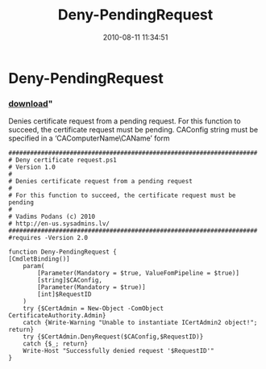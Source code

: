 ﻿---
pid:            2063
parent:         0
children:       
poster:         vpodans
title:          Deny-PendingRequest
date:           2010-08-11 11:34:51
format:         posh
---

# Deny-PendingRequest

### [download](2063.ps1)"

Denies certificate request from a pending request. For this function to succeed, the certificate request must be pending. CAConfig string must be specified in a ‘CAComputerName\CAName’ form

```posh
#####################################################################
# Deny certificate request.ps1
# Version 1.0
#
# Denies certificate request from a pending request
#
# For this function to succeed, the certificate request must be pending
#
# Vadims Podans (c) 2010
# http://en-us.sysadmins.lv/
#####################################################################
#requires -Version 2.0

function Deny-PendingRequest {
[CmdletBinding()]
    param(
        [Parameter(Mandatory = $true, ValueFomPipeline = $true)]
        [string]$CAConfig,
        [Parameter(Mandatory = $true)]
        [int]$RequestID
    )
    try {$CertAdmin = New-Object -ComObject CertificateAuthority.Admin}
    catch {Write-Warning "Unable to instantiate ICertAdmin2 object!"; return}
    try {$CertAdmin.DenyRequest($CAConfig,$RequestID)}
    catch {$_; return}
    Write-Host "Successfully denied request '$RequestID'"
}
```
